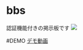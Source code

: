 # bbs
認証機能付きの掲示板です
![](https://github.com/inooooo/bbs/blob/master/screenshot.png)

#DEMO
[デモ動画](https://www.youtube.com/watch?v=TLU0xYyxvPQ)

